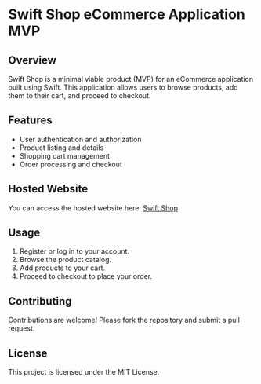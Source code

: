 # Swift Shop eCommerce Application MVP

## Overview
Swift Shop is a minimal viable product (MVP) for an eCommerce application built using Swift. This application allows users to browse products, add them to their cart, and proceed to checkout.

## Features
- User authentication and authorization
- Product listing and details
- Shopping cart management
- Order processing and checkout

## Hosted Website
You can access the hosted website here: [Swift Shop](https://swift-shop.tech)



## Usage
1. Register or log in to your account.
2. Browse the product catalog.
3. Add products to your cart.
4. Proceed to checkout to place your order.

## Contributing
Contributions are welcome! Please fork the repository and submit a pull request.

## License
This project is licensed under the MIT License.
